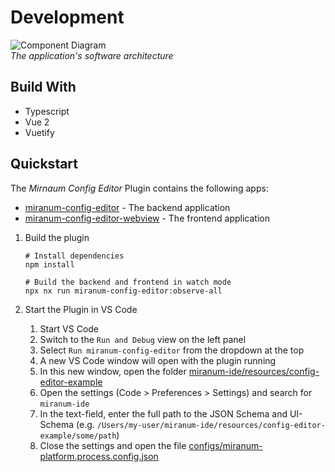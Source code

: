 # Development

<p>
   <img src="https://www.plantuml.com/plantuml/proxy?cache=no&src=https://github.com/Miragon/miranum-ide/blob/feat/plugin_for_config_files/apps/miranum-config-editor/docs/architecture.puml?raw=true" alt="Component Diagram" /><br />
   <em>The application's software architecture</em>
</p>

## Build With

* Typescript
* Vue 2
* Vuetify

## Quickstart

The *Mirnaum Config Editor* Plugin contains the following apps:
* [miranum-config-editor](../README.md) - The backend application
* [miranum-config-editor-webview](../../miranum-config-editor-webview) - The frontend application

1. Build the plugin
    ```shell
    # Install dependencies
    npm install

    # Build the backend and frontend in watch mode
    npx nx run miranum-config-editor:observe-all
    ```

2. Start the Plugin in VS Code
   1. Start VS Code
   2. Switch to the `Run and Debug` view on the left panel
   3. Select `Run miranum-config-editor` from the dropdown at the top
   4. A new VS Code window will open with the plugin running
   5. In this new window, open the folder [miranum-ide/resources/config-editor-example](../../../resources/config-editor-example)
   6. Open the settings (Code > Preferences > Settings) and search for `miranum-ide`
   7. In the text-field, enter the full path to the JSON Schema and UI-Schema (e.g. `/Users/my-user/miranum-ide/resources/config-editor-example/some/path`)
   8. Close the settings and open the file [configs/miranum-platform.process.config.json](../../../resources/config-editor-example/configs/miranum-platform.process.config.json)
